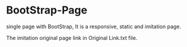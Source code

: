 # BootStrap-Page
single page with BootStrap, It is a responsive, static and imitation page. 

The imitation original page link in Original Link.txt file. 
